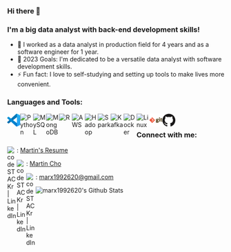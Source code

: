 ### Hi there 👋
### I'm a big data analyst with back-end development skills!
- 🔭 I worked as a data analyst in production field for 4 years and as a software engineer for 1 year.
- 🥅 2023 Goals: I'm dedicated to be a versatile data analyst with software development skills.
- ⚡ Fun fact: I love to self-studying and setting up tools to make lives more convenient.

### Languages and Tools:
<img align="left" alt="Visual Studio Code" width="30px" src="https://raw.githubusercontent.com/github/explore/80688e429a7d4ef2fca1e82350fe8e3517d3494d/topics/visual-studio-code/visual-studio-code.png" />
<img align="left" alt="Python" width="30px" src="https://w7.pngwing.com/pngs/792/780/png-transparent-python-computer-icons-tutorial-computer-programming-social-icons-miscellaneous-angle-text-thumbnail.png" />
<img align="left" alt="MySQL" width="30px" src="https://upload.wikimedia.org/wikipedia/commons/b/b2/Database-mysql.svg" />
<img align="left" alt="MongoDB" width="30px" src="https://cdn.iconscout.com/icon/free/png-512/free-mongodb-3-1175138.png?f=avif&w=256" />
<img align="left" alt="R" width="30px" src="https://upload.wikimedia.org/wikipedia/commons/thumb/1/1b/R_logo.svg/640px-R_logo.svg.png" />
<img align="left" alt="AWS" width="30px" src="https://upload.wikimedia.org/wikipedia/commons/9/93/Amazon_Web_Services_Logo.svg" />
<img align="left" alt="Hadoop" width="30px" src="https://intellitech.pro/wp-content/uploads/2016/12/hadoop-300x293.png" />
<img align="left" alt="Spark" width="30px" src="https://upload.wikimedia.org/wikipedia/commons/thumb/f/f3/Apache_Spark_logo.svg/1280px-Apache_Spark_logo.svg.png" />
<img align="left" alt="Kafka" width="30px" src="https://upload.wikimedia.org/wikipedia/commons/thumb/5/53/Apache_kafka_wordtype.svg/640px-Apache_kafka_wordtype.svg.png" />
<img align="left" alt="Docker" width="30px" src="https://logos-world.net/wp-content/uploads/2021/02/Docker-Logo-2013-2015.png" />
<img align="left" alt="Linux" width="30px" src="https://www.freepnglogos.com/uploads/linux-png/difference-between-linux-and-window-operating-system-3.png" />
<img align="left" alt="Git" width="30px" src="https://raw.githubusercontent.com/github/explore/80688e429a7d4ef2fca1e82350fe8e3517d3494d/topics/git/git.png" />
<img align="left" alt="GitHub" width="30px" src="https://raw.githubusercontent.com/github/explore/78df643247d429f6cc873026c0622819ad797942/topics/github/github.png" />
<br/>
<!-- ### I spent my time on:
<table>
  <tr>
    <td>Python</td>
    <td>▓▓▓▓▓▓▓▓░░░░░░░░░</td>
  </tr>
  <tr>
    <td>MySQL</td>
    <td>▓▓▓▓▓░░░░░░░░░░░░</td>
  </tr>
  <tr>
    <td>Linux</td>
    <td>▓▓▓▓░░░░░░░░░░░░░</td>
  </tr>
  <tr>
    <td>Docker</td>
    <td>▓▓▓▓░░░░░░░░░░░░░</td>
  </tr>
  <tr>
    <td>R</td>
    <td>▓▓▓▓░░░░░░░░░░░░░</td>
  </tr>
</table>
<br/> -->

### Connect with me:
<img align="left" alt="codeSTACKr | LinkedIn" width="22px" src="https://upload.wikimedia.org/wikipedia/commons/0/01/Google_Docs_logo_%282014-2020%29.svg" />: <a href="https://docs.google.com/document/d/1PSZ-zcDBwOixqBycKcb7g4poh4pcLDP9adenQjrwpr4/edit#heading=h.aagfqklm9zwt"> Martin's Resume </a> 

<img align="left" alt="codeSTACKr | LinkedIn" width="22px" src="https://cdn.jsdelivr.net/npm/simple-icons@v3/icons/linkedin.svg" />: <a href="https://www.linkedin.com/in/martin-cho-9a9084183"> Martin Cho </a>

<img align="left" alt="codeSTACKr | LinkedIn" width="22px" src="https://upload.wikimedia.org/wikipedia/commons/7/7e/Gmail_icon_%282020%29.svg" />: <a href="https://www.linkedin.com/in/martin-cho-9a9084183"> marx1992620@gmail.com  </a>
<br/>

<img align="left" alt="marx1992620's Github Stats" src="https://github-readme-stats.vercel.app/api/top-langs/?username=marx1992620" />
<!-- <img align="right" alt="marx1992620's Github Stats" src="https://github-readme-stats.vercel.app/api?username=marx1992620&hide=contribs,prs" />  -->
